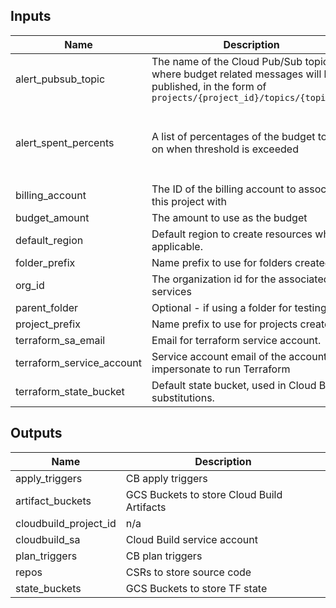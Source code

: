 <!-- BEGINNING OF PRE-COMMIT-TERRAFORM DOCS HOOK -->
## Inputs

| Name | Description | Type | Default | Required |
|------|-------------|------|---------|:--------:|
| alert\_pubsub\_topic | The name of the Cloud Pub/Sub topic where budget related messages will be published, in the form of `projects/{project_id}/topics/{topic_id}` | `string` | `null` | no |
| alert\_spent\_percents | A list of percentages of the budget to alert on when threshold is exceeded | `list(number)` | <pre>[<br>  0.5,<br>  0.75,<br>  0.9,<br>  0.95<br>]</pre> | no |
| billing\_account | The ID of the billing account to associated this project with | `string` | n/a | yes |
| budget\_amount | The amount to use as the budget | `number` | `1000` | no |
| default\_region | Default region to create resources where applicable. | `string` | n/a | yes |
| folder\_prefix | Name prefix to use for folders created. | `string` | `"fldr"` | no |
| org\_id | The organization id for the associated services | `string` | n/a | yes |
| parent\_folder | Optional - if using a folder for testing. | `string` | `""` | no |
| project\_prefix | Name prefix to use for projects created. | `string` | `"prj"` | no |
| terraform\_sa\_email | Email for terraform service account. | `string` | n/a | yes |
| terraform\_service\_account | Service account email of the account to impersonate to run Terraform | `string` | n/a | yes |
| terraform\_state\_bucket | Default state bucket, used in Cloud Build substitutions. | `string` | n/a | yes |

## Outputs

| Name | Description |
|------|-------------|
| apply\_triggers | CB apply triggers |
| artifact\_buckets | GCS Buckets to store Cloud Build Artifacts |
| cloudbuild\_project\_id | n/a |
| cloudbuild\_sa | Cloud Build service account |
| plan\_triggers | CB plan triggers |
| repos | CSRs to store source code |
| state\_buckets | GCS Buckets to store TF state |

<!-- END OF PRE-COMMIT-TERRAFORM DOCS HOOK -->
